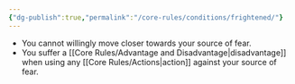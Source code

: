 ```yaml
---
{"dg-publish":true,"permalink":"/core-rules/conditions/frightened/"}
---
```


- You cannot willingly move closer towards your source of fear.
- You suffer a [[Core Rules/Advantage and Disadvantage\|disadvantage]] when using any [[Core Rules/Actions\|action]] against your source of fear.